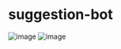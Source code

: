 # suggestion-bot
![image](https://user-images.githubusercontent.com/74924310/190729251-24ef79a3-8736-4016-9101-07d6fda1607b.png)
![image](https://user-images.githubusercontent.com/74924310/190729256-5f611917-ac58-468f-9cc5-9bc35e09a200.png)


